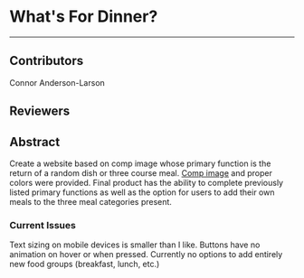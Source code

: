 # What's For Dinner?
---

## Contributors  
Connor Anderson-Larson

## Reviewers  


## Abstract  
Create a website based on comp image whose primary function is the return of a random dish or three course meal. [Comp image](https://frontend.turing.io/projects/module-1/assets/dinner/dinner_0.png) and proper colors were provided. Final product has the ability to complete previously listed primary functions as well as the option for users to add their own meals to the three meal categories present.  

### Current Issues   
Text sizing on mobile devices is smaller than I like. Buttons have no animation on hover or when pressed. Currently no options to add entirely new food groups (breakfast, lunch, etc.)
